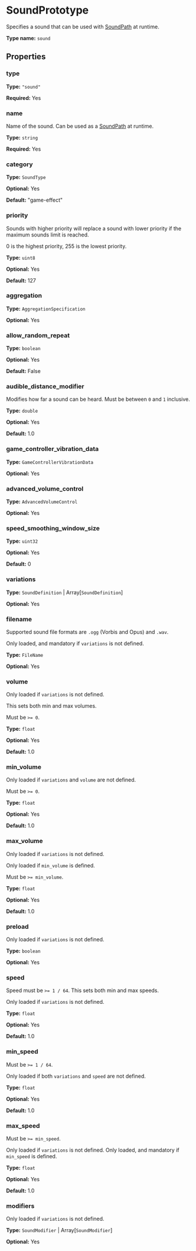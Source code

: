 # SoundPrototype

Specifies a sound that can be used with [SoundPath](runtime:SoundPath) at runtime.

**Type name:** `sound`

## Properties

### type

**Type:** `"sound"`

**Required:** Yes

### name

Name of the sound. Can be used as a [SoundPath](runtime:SoundPath) at runtime.

**Type:** `string`

**Required:** Yes

### category

**Type:** `SoundType`

**Optional:** Yes

**Default:** "game-effect"

### priority

Sounds with higher priority will replace a sound with lower priority if the maximum sounds limit is reached.

0 is the highest priority, 255 is the lowest priority.

**Type:** `uint8`

**Optional:** Yes

**Default:** 127

### aggregation

**Type:** `AggregationSpecification`

**Optional:** Yes

### allow_random_repeat

**Type:** `boolean`

**Optional:** Yes

**Default:** False

### audible_distance_modifier

Modifies how far a sound can be heard. Must be between `0` and `1` inclusive.

**Type:** `double`

**Optional:** Yes

**Default:** 1.0

### game_controller_vibration_data

**Type:** `GameControllerVibrationData`

**Optional:** Yes

### advanced_volume_control

**Type:** `AdvancedVolumeControl`

**Optional:** Yes

### speed_smoothing_window_size

**Type:** `uint32`

**Optional:** Yes

**Default:** 0

### variations

**Type:** `SoundDefinition` | Array[`SoundDefinition`]

**Optional:** Yes

### filename

Supported sound file formats are `.ogg` (Vorbis and Opus) and `.wav`.

Only loaded, and mandatory if `variations` is not defined.

**Type:** `FileName`

**Optional:** Yes

### volume

Only loaded if `variations` is not defined.

This sets both min and max volumes.

Must be `>= 0`.

**Type:** `float`

**Optional:** Yes

**Default:** 1.0

### min_volume

Only loaded if `variations` and `volume` are not defined.

Must be `>= 0`.

**Type:** `float`

**Optional:** Yes

**Default:** 1.0

### max_volume

Only loaded if `variations` is not defined.

Only loaded if `min_volume` is defined.

Must be `>= min_volume`.

**Type:** `float`

**Optional:** Yes

**Default:** 1.0

### preload

Only loaded if `variations` is not defined.

**Type:** `boolean`

**Optional:** Yes

### speed

Speed must be `>= 1 / 64`. This sets both min and max speeds.

Only loaded if `variations` is not defined.

**Type:** `float`

**Optional:** Yes

**Default:** 1.0

### min_speed

Must be `>= 1 / 64`.

Only loaded if both `variations` and `speed` are not defined.

**Type:** `float`

**Optional:** Yes

**Default:** 1.0

### max_speed

Must be `>= min_speed`.

Only loaded if `variations` is not defined. Only loaded, and mandatory if `min_speed` is defined.

**Type:** `float`

**Optional:** Yes

**Default:** 1.0

### modifiers

Only loaded if `variations` is not defined.

**Type:** `SoundModifier` | Array[`SoundModifier`]

**Optional:** Yes

